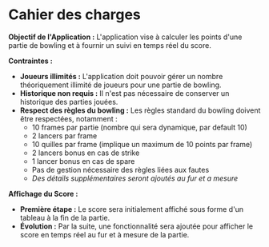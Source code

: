 # Cahier des charges

**Objectif de l'Application :** 
L'application vise à calculer les points d'une partie de bowling et à fournir un suivi en temps réel du score.

**Contraintes :**
- **Joueurs illimités :** L'application doit pouvoir gérer un nombre théoriquement illimité de joueurs pour une partie de bowling.
- **Historique non requis :** Il n'est pas nécessaire de conserver un historique des parties jouées.
- **Respect des règles du bowling :** Les règles standard du bowling doivent être respectées, notamment :
    - 10 frames par partie (nombre qui sera dynamique, par default 10)
    - 2 lancers par frame
    - 10 quilles par frame (implique un maximum de 10 points par frame)
    - 2 lancers bonus en cas de strike
    - 1 lancer bonus en cas de spare
    - Pas de gestion nécessaire des règles liées aux fautes
    - *Des détails supplémentaires seront ajoutés au fur et a mesure*

**Affichage du Score :**
- **Première étape :** Le score sera initialement affiché sous forme d'un tableau à la fin de la partie.
- **Évolution :** Par la suite, une fonctionnalité sera ajoutée pour afficher le score en temps réel au fur et à mesure de la partie.